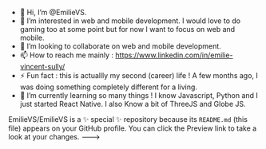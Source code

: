 - 👋 Hi, I’m @EmilieVS.
- 👀 I’m interested in web and mobile development. I would love to do gaming too at some point but for now I want to focus on web and mobile.
- 💞️ I’m looking to collaborate on web and mobile development. 
- 📫 How to reach me mainly : https://www.linkedin.com/in/emilie-vincent-sully/ 
- ⚡ Fun fact : this is actuallly my second (career) life ! A few months ago, I was doing something completely different for a living. 
- 🌱 I’m currently learning so many things ! I know Javascript, Python and I just started React Native. I also Know a bit of ThreeJS and Globe JS.


EmilieVS/EmilieVS is a ✨ special ✨ repository because its `README.md` (this file) appears on your GitHub profile.
You can click the Preview link to take a look at your changes.
--->
